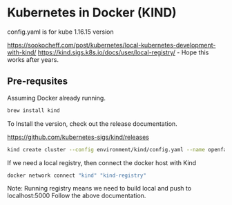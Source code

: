 # Kubernetes in Docker (KIND)

config.yaml is for kube 1.16.15 version

<https://sookocheff.com/post/kubernetes/local-kubernetes-development-with-kind/>
<https://kind.sigs.k8s.io/docs/user/local-registry/>
    - Hope this works after years.

## Pre-requsites

Assuming Docker already running.

```zsh
brew install kind
```

To Install the version, check out the release documentation.

<https://github.com/kubernetes-sigs/kind/releases>

```bash
kind create cluster --config environment/kind/config.yaml --name openfaas
```

If we need a local registry, then connect the docker host with Kind

```bash
docker network connect "kind" "kind-registry"
```

Note:
Running registry means we need to build local and push to localhost:5000
Follow the above documentation.
